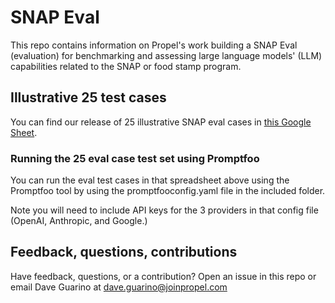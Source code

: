# SNAP Eval

This repo contains information on Propel's work building a SNAP Eval (evaluation) for benchmarking and assessing large language models' (LLM) capabilities related to the SNAP or food stamp program.

## Illustrative 25 test cases

You can find our release of 25 illustrative SNAP eval cases in [this Google Sheet](https://docs.google.com/spreadsheets/d/1-0zlX-80w7edpOlZWUPvTkp28J4HS_ZyKnuDjDtKeoc/edit?gid=0#gid=0).

### Running the 25 eval case test set using Promptfoo

You can run the eval test cases in that spreadsheet above using the Promptfoo tool by using the promptfooconfig.yaml file in the included folder.

Note you will need to include API keys for the 3 providers in that config file (OpenAI, Anthropic, and Google.)

## Feedback, questions, contributions

Have feedback, questions, or a contribution? Open an issue in this repo or email Dave Guarino at [dave.guarino@joinpropel.com](mailto:dave.guarino@joinpropel.com)

